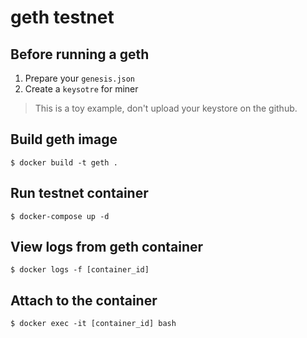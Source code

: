 # geth testnet

## Before running a geth

1. Prepare your `genesis.json`
2. Create a `keysotre` for miner

> This is a toy example, don't upload your keystore on the github.

## Build geth image

```
$ docker build -t geth .
```

## Run testnet container

```
$ docker-compose up -d
```

## View logs from geth container

```
$ docker logs -f [container_id]
```

## Attach to the container

```
$ docker exec -it [container_id] bash
```
